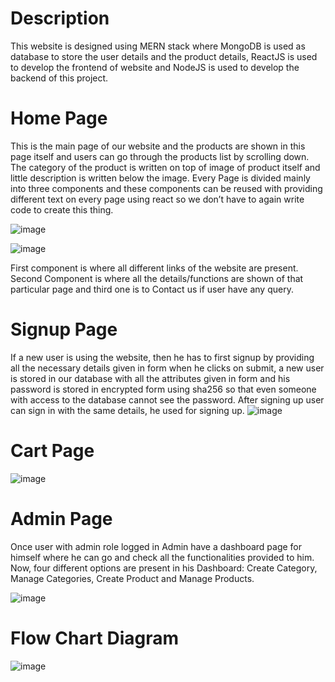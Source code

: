 # Description
This website is designed using MERN stack where MongoDB is used as database to store the user details and the product details, ReactJS is used to develop the frontend of website and NodeJS is used to develop the backend of this project.
# Home Page
This is the main page of our website and the products are shown in this page itself and users can go through the products list by scrolling down. The category of the product is written on top of image of product itself and little description is written below the image. 
Every Page is divided mainly into three components and these components can be reused with providing different text on every page using react so we don’t have to again write code to create this thing.

![image](https://user-images.githubusercontent.com/89836038/220333076-10bdf30f-8395-43d3-94fe-0480550504ca.png)

![image](https://user-images.githubusercontent.com/89836038/220333449-82a6a897-3f74-422b-b038-845a10c79ece.png)
  
First component is where all different links of the website are present.  Second Component is where all the details/functions are shown of that particular page and third one is to Contact us if user have any query.

# Signup Page
If a new user is using the website, then he has to first signup by providing all the necessary details given in form when he clicks on submit, a new user is stored in our database with all the attributes given in form and his password is stored in encrypted form using sha256 so that even someone with access to the database cannot see the password. After signing up user can sign in with the same details, he used for signing up.
![image](https://user-images.githubusercontent.com/89836038/220334446-8f3d8a5b-70e9-4dba-873e-31e9cddb714f.png)

# Cart Page
![image](https://user-images.githubusercontent.com/89836038/220334536-d161261e-0968-4e1f-80b8-35eb6957960d.png)

# Admin Page
Once user with admin role logged in Admin have a dashboard page for himself where he can go and check all the functionalities provided to him. Now, four different options are present in his Dashboard: Create Category, Manage Categories, Create Product and Manage Products.

![image](https://user-images.githubusercontent.com/89836038/220334921-6e28f050-b5b1-49ef-b536-206fb13ce6d0.png)

# Flow Chart Diagram
![image](https://user-images.githubusercontent.com/89836038/220335288-e32a593e-aa0a-445e-8e26-ae7cf39ae1dd.png)

